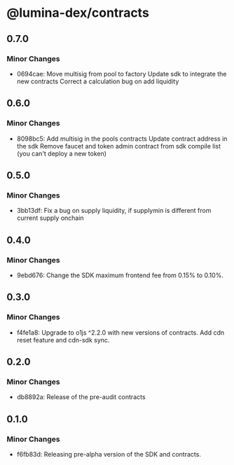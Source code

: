 # @lumina-dex/contracts

## 0.7.0

### Minor Changes

- 0694cae: Move multisig from pool to factory
  Update sdk to integrate the new contracts
  Correct a calculation bug on add liquidity

## 0.6.0

### Minor Changes

- 8098bc5: Add multisig in the pools contracts
  Update contract address in the sdk
  Remove faucet and token admin contract from sdk compile list (you can't deploy a new token)

## 0.5.0

### Minor Changes

- 3bb13df: Fix a bug on supply liquidity, if supplymin is different from current supply onchain

## 0.4.0

### Minor Changes

- 9ebd676: Change the SDK maximum frontend fee from 0.15% to 0.10%.

## 0.3.0

### Minor Changes

- f4fe1a8: Upgrade to o1js ^2.2.0 with new versions of contracts. Add cdn reset feature and cdn-sdk sync.

## 0.2.0

### Minor Changes

- db8892a: Release of the pre-audit contracts

## 0.1.0

### Minor Changes

- f6fb83d: Releasing pre-alpha version of the SDK and contracts.
